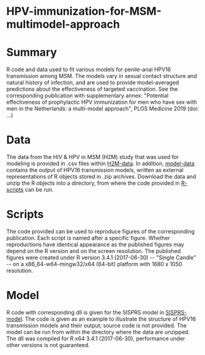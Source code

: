 # HPV-immunization-for-MSM-multimodel-approach

# Summary
R code and data used to fit various models for penile-anal HPV16 transmission among MSM. The models vary in sexual contact structure and natural history of infection, and are used to provide model-averaged predictions about the effectiveness of targeted vaccination. See the corresponding publication with supplementary annex: "Potential effectiveness of prophylactic HPV immunization for men who have sex with men in the Netherlands: a multi-model approach", PLOS Medicine 2019 (doi: ...)

# Data
The data from the HIV & HPV in MSM (H2M) study that was used for modeling is provided in .csv files within [H2M-data](H2M-data). In addition, [model-data](model-data) contains the output of HPV16 transmission models, written as external representations of R objects stored in .zip archives. Download the data and unzip the R objects into a directory, from where the code provided in [R-scripts](R-scripts) can be run.

# Scripts
The code provided can be used to reproduce figures of the corresponding publication. Each script is named after a specific figure. Whether reproductions have identical appearance as the published figures may depend on the R version and on the screen resolution. The published figures were created under R version 3.4.1 (2017-06-30) -- "Single Candle" -- on a x86_64-w64-mingw32/x64 (64-bit) platform with 1680 x 1050 resolution.

# Model
R code with corresponding dll is given for the SISPRS model in [SISPRS-model](SISPRS-model). The code is given as an example to illustrate the structure of HPV16 transmission models and their output; source code is not provided. The model can be run from within the directory where the data are unzipped. The dll was compiled for R x64 3.4.1 (2017-06-30), performance under other versions is not guaranteed.
